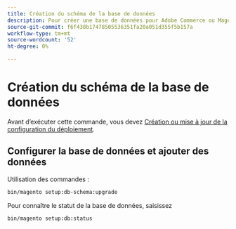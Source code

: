 ```yaml
---
title: Création du schéma de la base de données
description: Pour créer une base de données pour Adobe Commerce ou Magento Open Source, procédez comme suit.
source-git-commit: f6f438b17478505536351fa20a051d355f5b157a
workflow-type: tm+mt
source-wordcount: '52'
ht-degree: 0%

---
```



# Création du schéma de la base de données

Avant d’exécuter cette commande, vous devez [Création ou mise à jour de la configuration du déploiement](deployment.md).

## Configurer la base de données et ajouter des données

Utilisation des commandes :

```bash
bin/magento setup:db-schema:upgrade
```

Pour connaître le statut de la base de données, saisissez

```bash
bin/magento setup:db:status
```
